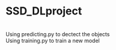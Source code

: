 # SSD_DLproject
<br /> Using predicting.py to dectect the objects
<br /> Using training.py to train a new model
